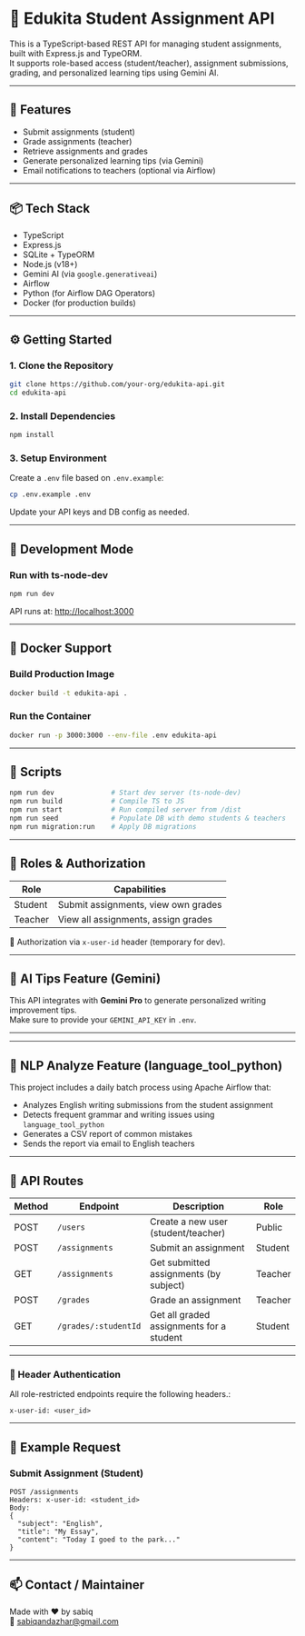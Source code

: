 
# 📘 Edukita Student Assignment API

This is a TypeScript-based REST API for managing student assignments, built with Express.js and TypeORM.  
It supports role-based access (student/teacher), assignment submissions, grading, and personalized learning tips using Gemini AI.

---

## 🚀 Features

- Submit assignments (student)
- Grade assignments (teacher)
- Retrieve assignments and grades
- Generate personalized learning tips (via Gemini)
- Email notifications to teachers (optional via Airflow)

---

## 📦 Tech Stack

- TypeScript
- Express.js
- SQLite + TypeORM
- Node.js (v18+)
- Gemini AI (via `google.generativeai`)
- Airflow
- Python (for Airflow DAG Operators)
- Docker (for production builds)

---

## ⚙️ Getting Started

### 1. Clone the Repository

```bash
git clone https://github.com/your-org/edukita-api.git
cd edukita-api
```

### 2. Install Dependencies

```bash
npm install
```

### 3. Setup Environment

Create a `.env` file based on `.env.example`:

```bash
cp .env.example .env
```

Update your API keys and DB config as needed.

---

## 🧪 Development Mode

### Run with ts-node-dev

```bash
npm run dev
```

API runs at: [http://localhost:3000](http://localhost:3000)

---

## 🐳 Docker Support

### Build Production Image

```bash
docker build -t edukita-api .
```

### Run the Container

```bash
docker run -p 3000:3000 --env-file .env edukita-api
```

---

## 📂 Scripts

```bash
npm run dev              # Start dev server (ts-node-dev)
npm run build            # Compile TS to JS
npm run start            # Run compiled server from /dist
npm run seed             # Populate DB with demo students & teachers
npm run migration:run    # Apply DB migrations
```

---

## 🔐 Roles & Authorization

| Role     | Capabilities                            |
|----------|-----------------------------------------|
| Student  | Submit assignments, view own grades     |
| Teacher  | View all assignments, assign grades     |

🔐 Authorization via `x-user-id` header (temporary for dev).

---

## 🧠 AI Tips Feature (Gemini)

This API integrates with **Gemini Pro** to generate personalized writing improvement tips.  
Make sure to provide your `GEMINI_API_KEY` in `.env`.

---

---

## 🧠 NLP Analyze Feature (language_tool_python)

This project includes a daily batch process using Apache Airflow that:
- Analyzes English writing submissions from the student assignment
- Detects frequent grammar and writing issues using `language_tool_python`
- Generates a CSV report of common mistakes
- Sends the report via email to English teachers


---

## 📡 API Routes

| Method | Endpoint               | Description                             | Role      |
|--------|------------------------|-----------------------------------------|-----------|
| POST   | `/users`               | Create a new user (student/teacher)     | Public    |
| POST   | `/assignments`         | Submit an assignment                    | Student   |
| GET    | `/assignments`         | Get submitted assignments (by subject)  | Teacher   |
| POST   | `/grades`              | Grade an assignment                     | Teacher   |
| GET    | `/grades/:studentId`   | Get all graded assignments for a student| Student   |

---

### 🔐 Header Authentication

All role-restricted endpoints require the following headers.:

```http
x-user-id: <user_id>
```

---

## 📝 Example Request

### Submit Assignment (Student)

```http
POST /assignments
Headers: x-user-id: <student_id>
Body:
{
  "subject": "English",
  "title": "My Essay",
  "content": "Today I goed to the park..."
}
```

---

## 📫 Contact / Maintainer

Made with ❤️ by sabiq  
📧 sabiqandazhar@gmail.com
